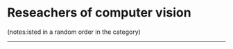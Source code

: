 Reseachers of computer vision
=============================
(notes:isted in a random order in the category)
***



 